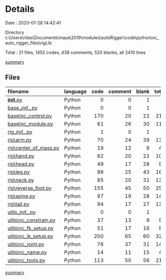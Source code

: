 # Details

Date : 2020-01-28 14:42:41

Directory c:\Users\nilas\Documents\maya\2019\modules\autoRigger\code\python\nc_auto_rigger_files\rigLib

Total : 21 files,  1452 codes, 438 comments, 520 blanks, all 2410 lines

[summary](results.md)

## Files
| filename | language | code | comment | blank | total |
| :--- | :--- | ---: | ---: | ---: | ---: |
| [__init__.py](file:///c%3A/Users/nilas/Documents/maya/2019/modules/autoRigger/code/python/nc_auto_rigger_files/rigLib/__init__.py) | Python | 0 | 0 | 1 | 1 |
| [base\__init__.py](file:///c%3A/Users/nilas/Documents/maya/2019/modules/autoRigger/code/python/nc_auto_rigger_files/rigLib/base/__init__.py) | Python | 0 | 0 | 1 | 1 |
| [base\nc_control.py](file:///c%3A/Users/nilas/Documents/maya/2019/modules/autoRigger/code/python/nc_auto_rigger_files/rigLib/base/nc_control.py) | Python | 170 | 20 | 22 | 212 |
| [base\nc_module.py](file:///c%3A/Users/nilas/Documents/maya/2019/modules/autoRigger/code/python/nc_auto_rigger_files/rigLib/base/nc_module.py) | Python | 61 | 26 | 30 | 117 |
| [rig\__init__.py](file:///c%3A/Users/nilas/Documents/maya/2019/modules/autoRigger/code/python/nc_auto_rigger_files/rigLib/rig/__init__.py) | Python | 1 | 0 | 1 | 2 |
| [rig\arm.py](file:///c%3A/Users/nilas/Documents/maya/2019/modules/autoRigger/code/python/nc_auto_rigger_files/rigLib/rig/arm.py) | Python | 70 | 24 | 39 | 133 |
| [rig\center_of_mass.py](file:///c%3A/Users/nilas/Documents/maya/2019/modules/autoRigger/code/python/nc_auto_rigger_files/rigLib/rig/center_of_mass.py) | Python | 19 | 12 | 9 | 40 |
| [rig\hand.py](file:///c%3A/Users/nilas/Documents/maya/2019/modules/autoRigger/code/python/nc_auto_rigger_files/rigLib/rig/hand.py) | Python | 62 | 20 | 22 | 104 |
| [rig\head.py](file:///c%3A/Users/nilas/Documents/maya/2019/modules/autoRigger/code/python/nc_auto_rigger_files/rigLib/rig/head.py) | Python | 49 | 17 | 28 | 94 |
| [rig\leg.py](file:///c%3A/Users/nilas/Documents/maya/2019/modules/autoRigger/code/python/nc_auto_rigger_files/rigLib/rig/leg.py) | Python | 98 | 25 | 43 | 166 |
| [rig\neck.py](file:///c%3A/Users/nilas/Documents/maya/2019/modules/autoRigger/code/python/nc_auto_rigger_files/rigLib/rig/neck.py) | Python | 85 | 20 | 31 | 136 |
| [rig\reverse_foot.py](file:///c%3A/Users/nilas/Documents/maya/2019/modules/autoRigger/code/python/nc_auto_rigger_files/rigLib/rig/reverse_foot.py) | Python | 155 | 45 | 50 | 250 |
| [rig\spine.py](file:///c%3A/Users/nilas/Documents/maya/2019/modules/autoRigger/code/python/nc_auto_rigger_files/rigLib/rig/spine.py) | Python | 97 | 19 | 28 | 144 |
| [rig\tail.py](file:///c%3A/Users/nilas/Documents/maya/2019/modules/autoRigger/code/python/nc_auto_rigger_files/rigLib/rig/tail.py) | Python | 94 | 17 | 27 | 138 |
| [utils\__init__.py](file:///c%3A/Users/nilas/Documents/maya/2019/modules/autoRigger/code/python/nc_auto_rigger_files/rigLib/utils/__init__.py) | Python | 0 | 0 | 1 | 1 |
| [utils\nc_constrain.py](file:///c%3A/Users/nilas/Documents/maya/2019/modules/autoRigger/code/python/nc_auto_rigger_files/rigLib/utils/nc_constrain.py) | Python | 37 | 13 | 9 | 59 |
| [utils\nc_fk_setup.py](file:///c%3A/Users/nilas/Documents/maya/2019/modules/autoRigger/code/python/nc_auto_rigger_files/rigLib/utils/nc_fk_setup.py) | Python | 51 | 17 | 16 | 84 |
| [utils\nc_ik_setup.py](file:///c%3A/Users/nilas/Documents/maya/2019/modules/autoRigger/code/python/nc_auto_rigger_files/rigLib/utils/nc_ik_setup.py) | Python | 200 | 65 | 60 | 325 |
| [utils\nc_joint.py](file:///c%3A/Users/nilas/Documents/maya/2019/modules/autoRigger/code/python/nc_auto_rigger_files/rigLib/utils/nc_joint.py) | Python | 76 | 37 | 31 | 144 |
| [utils\nc_name.py](file:///c%3A/Users/nilas/Documents/maya/2019/modules/autoRigger/code/python/nc_auto_rigger_files/rigLib/utils/nc_name.py) | Python | 14 | 11 | 15 | 40 |
| [utils\nc_tools.py](file:///c%3A/Users/nilas/Documents/maya/2019/modules/autoRigger/code/python/nc_auto_rigger_files/rigLib/utils/nc_tools.py) | Python | 113 | 50 | 56 | 219 |

[summary](results.md)
